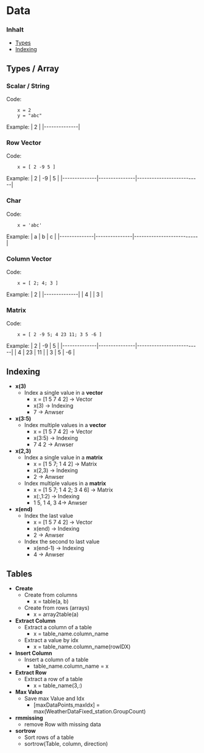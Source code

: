 # Data

### Inhalt 
- [Types](#Types)
- [Indexing](#Indexing)

## Types / Array
### Scalar / String
Code:
```
    x = 2
    y = "abc"
```
Example:
| 2        |
|--------------|

### Row Vector
Code:
```
    x = [ 2 -9 5 ] 
```
Example:
| 2        | -9         | 5                    |
|--------------|---------------|--------------------------|

### Char
Code:
```
    x = 'abc' 
```
Example:
| a        | b         | c                    |
|--------------|---------------|--------------------------|

### Column Vector
Code:
```
    x = [ 2; 4; 3 ] 
```
Example:
| 2        |
|--------------|
| 4         | 
| 3         | 

### Matrix
Code:
```
    x = [ 2 -9 5; 4 23 11; 3 5 -6 ] 
```
Example:
| 2        | -9         | 5                    |
|--------------|---------------|--------------------------|
| 4         | 23          | 11                     |
| 3         | 5          | -6                     |

## Indexing
- **x(3)**
    - Index a single value in a **vector**
        - x = [1 5 7 4 2] -> Vector
        - x(3) -> Indexing
        - 7 -> Anwser
- **x(3:5)**
    - Index multiple values in a **vector**
        - x = [1 5 7 4 2] -> Vector
        - x(3:5) -> Indexing
        - 7 4 2 -> Anwser
- **x(2,3)**
    - Index a single value in a **matrix**
        - x = [1 5 7; 1 4 2] -> Matrix
        - x(2,3) -> Indexing
        - 2 -> Anwser
    - Index multiple values in a **matrix**
        - x = [1 5 7; 1 4 2; 3 4 6] -> Matrix
        - x(:,1:2) -> Indexing
        - 1 5, 1 4, 3 4-> Anwser
- **x(end)**
    - Index the last value
        - x = [1 5 7 4 2] -> Vector
        - x(end) -> Indexing
        - 2 -> Anwser
    - Index the second to last value
        - x(end-1) -> Indexing
        - 4 -> Anwser


## Tables

- **Create**
    - Create from columns
        - x = table(a, b)
    - Create from rows (arrays)
        - x = array2table(a)
- **Extract Column**
    - Extract a column of a table
        - x = table_name.column_name
    - Extract a value by idx
        - x = table_name.column_name(rowIDX)
- **Insert Column**
    - Insert a column of a table
        - table_name.column_name = x
- **Extract Row**
    - Extract a row of a table
        - x = table_name(3,:)
- **Max Value**
    - Save max Value and Idx
        - [maxDataPoints,maxIdx] = max(WeatherDataFixed_station.GroupCount)
- **rmmissing**
    - remove Row with missing data
- **sortrow**
    - Sort rows of a  table
    - sortrow(Table, column, direction)
